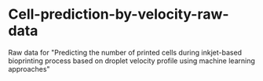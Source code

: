 # Cell-prediction-by-velocity-raw-data
Raw data for "Predicting the number of printed cells during inkjet-based bioprinting process based on droplet velocity profile using machine learning approaches"
